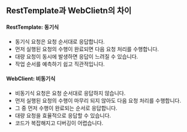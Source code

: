 ## RestTemplate과 WebClietn의 차이
#### RestTemplate: 동기식
- 동기식 요청은 요청 순서대로 응답합니다.
- 먼저 실행된 요청의 수행이 완료되면 다음 요청 처리를 수행합니다.
- 대량 요청이 동시에 발생하면 응답이 느려질 수 있습니다.
- 작업 순서를 예측하기 쉽고 직관적입니다.

#### WebClient: 비동기식
- 비동기식 요청은 요청 순서대로 응답하지 않습니다.
- 먼저 실행된 요청의 수행이 마무리 되지 않아도 다음 요청 처리를 수행합니다.
- 그 중 먼저 수행이 완료되는 순서로 응답합니다.
- 대량 요청을 효율적으로 응답할 수 있습니다.
- 코드가 복잡해지고 디버깅이 어렵습니다.
